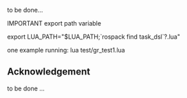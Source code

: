 to be done...

IMPORTANT export path variable


export LUA_PATH="$LUA_PATH;\`rospack find task_dsl\`?.lua"

one example running:
lua test/gr_test1.lua


Acknowledgement
---------------

to be done ...





